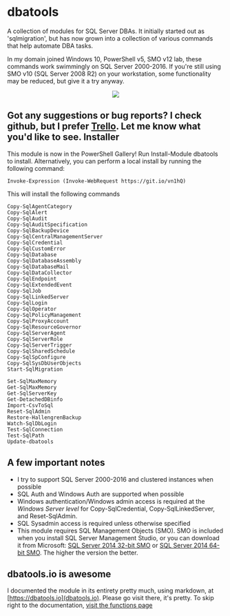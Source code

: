 # dbatools
A collection of modules for SQL Server DBAs. It initially started out as 'sqlmigration', but has now grown into a collection of various commands that help automate DBA tasks.

In my domain joined Windows 10, PowerShell v5, SMO v12 lab, these commands work swimmingly on SQL Server 2000-2016. If you're still using SMO v10 (SQL Server 2008 R2) on your workstation, some functionality may be reduced, but give it a try anyway. 

<p align="center"><img src=https://blog.netnerds.net/wp-content/uploads/2016/05/dbatools.png></p>

Got any suggestions or bug reports? I check github, but I prefer <a href=https://trello.com/b/LcvGHeTF/dbatools>Trello</a>. Let me know what you'd like to see.
Installer
--------------
This module is now in the PowerShell Gallery! Run Install-Module dbatools to install. Alternatively, you can perform a local install by running the following command:


	Invoke-Expression (Invoke-WebRequest https://git.io/vn1hQ)

This will install the following commands

	Copy-SqlAgentCategory
	Copy-SqlAlert
	Copy-SqlAudit
	Copy-SqlAuditSpecification
	Copy-SqlBackupDevice
	Copy-SqlCentralManagementServer
	Copy-SqlCredential
	Copy-SqlCustomError
	Copy-SqlDatabase
	Copy-SqlDatabaseAssembly
	Copy-SqlDatabaseMail
	Copy-SqlDataCollector
	Copy-SqlEndpoint
	Copy-SqlExtendedEvent
	Copy-SqlJob
	Copy-SqlLinkedServer
	Copy-SqlLogin
	Copy-SqlOperator
	Copy-SqlPolicyManagement
	Copy-SqlProxyAccount
	Copy-SqlResourceGovernor
	Copy-SqlServerAgent
	Copy-SqlServerRole
	Copy-SqlServerTrigger
	Copy-SqlSharedSchedule
	Copy-SqlSpConfigure
	Copy-SqlSysDbUserObjects
	Start-SqlMigration
	
	Set-SqlMaxMemory
    Get-SqlMaxMemory
    Get-SqlServerKey
    Get-DetachedDBinfo
	Import-CsvToSql
    Reset-SqlAdmin
    Restore-HallengrenBackup
    Watch-SqlDbLogin
	Test-SqlConnection
	Test-SqlPath
    Update-dbatools

A few important notes
--------------
 - I try to support SQL Server 2000-2016 and clustered instances when possible
 - SQL Auth and Windows Auth are supported when possible
 - Windows authentication/Windows admin access is required at the *Windows Server level* for Copy-SqlCredential, Copy-SqlLinkedServer, and Reset-SqlAdmin.
 - SQL Sysadmin access is required unless otherwise specified
 - This module requires SQL Management Objects (SMO). SMO is included when you install SQL Server Management Studio, or you can download it from Microsoft: [SQL Server 2014 32-bit SMO](http://download.microsoft.com/download/1/3/0/13089488-91FC-4E22-AD68-5BE58BD5C014/ENU/x86/SharedManagementObjects.msi) or [SQL Server 2014 64-bit SMO](http://download.microsoft.com/download/1/3/0/13089488-91FC-4E22-AD68-5BE58BD5C014/ENU/x64/SharedManagementObjects.msi). The higher the version the better.


dbatools.io is awesome
--------------
I documented the module in its entirety pretty much, using markdown, at [https://dbatools.io](dbatools.io). Please go visit there, it's pretty. To skip right to the documentation, [visit the functions page](dbatools.io)